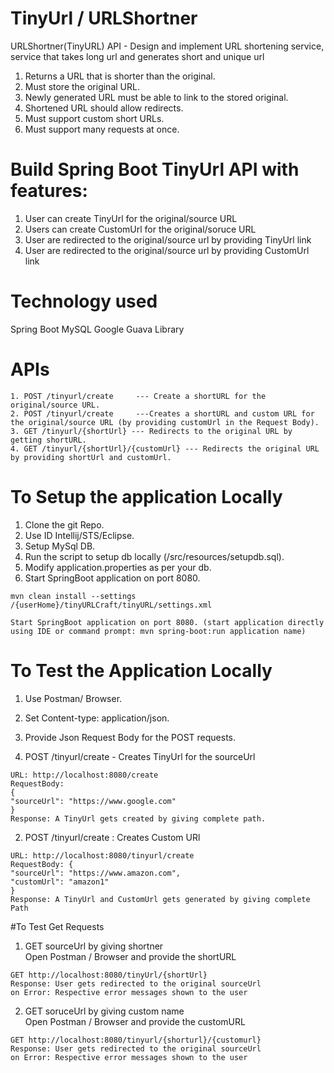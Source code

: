 # TinyUrl / URLShortner

URLShortner(TinyURL) API - Design and implement URL shortening service, service that takes long url and generates short and unique url
 <br />
1. Returns a URL that is shorter than the original.<br /> 
2. Must store the original URL.<br /> 
3. Newly generated URL must be able to link to the stored original. <br />
4. Shortened URL should allow redirects. <br />
5. Must support custom short URLs. <br />
6. Must support many requests at once. <br />

# Build Spring Boot TinyUrl API with features:

1. User can create TinyUrl for the original/source URL
2. Users can create CustomUrl for the original/soruce URL
3. User are redirected to the original/source url by providing TinyUrl link
4. User are redirected to the original/source url by providing CustomUrl link

# Technology used

Spring Boot
MySQL
Google Guava Library

# APIs
```
1. POST /tinyurl/create  	--- Create a shortURL for the original/source URL. 
2. POST /tinyurl/create  	---Creates a shortURL and custom URL for the original/source URL (by providing customUrl in the Request Body). 
3. GET /tinyurl/{shortUrl} --- Redirects to the original URL by getting shortURL. 
4. GET /tinyurl/{shortUrl}/{customUrl} --- Redirects the original URL by providing shortUrl and customUrl. 
```

# To Setup the application Locally
1. Clone the git Repo. 
2. Use ID Intellij/STS/Eclipse. 
3. Setup MySql DB. 
4. Run the script to setup db locally (/src/resources/setupdb.sql). 
5. Modify application.properties as per your db. 
6. Start SpringBoot application on port 8080. 
 ``` 
 mvn clean install --settings /{userHome}/tinyURLCraft/tinyURL/settings.xml
 
 Start SpringBoot application on port 8080. (start application directly using IDE or command prompt: mvn spring-boot:run application name)
```
# To Test the Application Locally 
1. Use Postman/ Browser.  
2. Set Content-type: application/json. 
3. Provide Json Request Body for the POST requests. 

1. POST /tinyurl/create - Creates TinyUrl for the sourceUrl
```
URL: http://localhost:8080/create
RequestBody: 
{
"sourceUrl": "https://www.google.com"
}
Response: A TinyUrl gets created by giving complete path. 
```

2. POST /tinyurl/create : Creates Custom URl
```
URL: http://localhost:8080/tinyurl/create
RequestBody: {
"sourceUrl": "https://www.amazon.com",
"customUrl": "amazon1"
}
Response: A TinyUrl and CustomUrl gets generated by giving complete Path
```

#To Test Get Requests
1. GET sourceUrl by giving shortner<br />
Open Postman / Browser and provide the shortURL
```
GET http://localhost:8080/tinyUrl/{shortUrl}
Response: User gets redirected to the original sourceUrl
on Error: Respective error messages shown to the user
```
2. GET soruceUrl by giving custom name<br />
Open Postman / Browser and provide the customURL
```
GET http://localhost:8080/tinyurl/{shorturl}/{customurl}
Response: User gets redirected to the original sourceUrl
on Error: Respective error messages shown to the user
```
